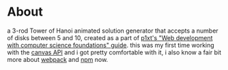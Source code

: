 # About
a 3-rod Tower of Hanoi animated solution generator that accepts a number of disks between 5 and 10, created as a part of [p1xt's "Web development with computer science foundations" guide](https://github.com/P1xt/p1xt-guides/blob/master/wd-cs.md).
this was my first time working with the [canvas API](https://developer.mozilla.org/en-US/docs/Web/API/Canvas_API) and i got pretty comfortable with it, i also know a fair bit more about [webpack](https://webpack.github.io/) and [npm](https://www.npmjs.com/) now.
